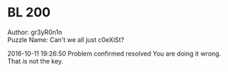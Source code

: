 # BL 200  

Author: gr3yR0n1n  
Puzzle Name: Can't we all just c0eXiSt?  

2016-10-11 19:26:50	Problem confirmed	resolved	You are doing it wrong. That is not the key.  
